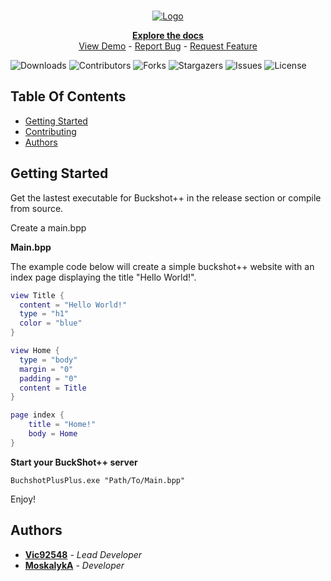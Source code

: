 <br/>
<p align="center">
  <a href="https://github.com/BuckshotPlusPlus/BuckshotPlusPlus">
    <img src="https://i.imgur.com/MvYk4FB.png" alt="Logo">
  </a>

  <p align="center">
    <a href="https://bpp.gitbook.io/buckshot++/"><strong>Explore the docs</strong></a>
    <br/>
    <a href="https://github.com/BuckshotPlusPlus/Official-Website">View Demo</a>
  -
    <a href="https://github.com/BuckshotPlusPlus/BuckshotPlusPlus/issues">Report Bug</a>
  -
    <a href="https://github.com/BuckshotPlusPlus/BuckshotPlusPlus/pulls">Request Feature</a>
  </p>
</p>

![Downloads](https://img.shields.io/github/downloads/BuckshotPlusPlus/BuckshotPlusPlus/total) ![Contributors](https://img.shields.io/github/contributors/BuckshotPlusPlus/BuckshotPlusPlus?color=dark-green) ![Forks](https://img.shields.io/github/forks/BuckshotPlusPlus/BuckshotPlusPlus?style=social) ![Stargazers](https://img.shields.io/github/stars/BuckshotPlusPlus/BuckshotPlusPlus?style=social) ![Issues](https://img.shields.io/github/issues/BuckshotPlusPlus/BuckshotPlusPlus) ![License](https://img.shields.io/github/license/BuckshotPlusPlus/BuckshotPlusPlus)

## Table Of Contents

- [Getting Started](#getting-started)
- [Contributing](CONTRIBUTING.md)
- [Authors](#authors)

## Getting Started

Get the lastest executable for Buckshot++ in the release section or compile from source.

Create a main.bpp

**Main.bpp**

The example code below will create a simple buckshot++ website with an index page displaying the title "Hello World!".

```lua
view Title {
  content = "Hello World!"
  type = "h1"
  color = "blue"
}

view Home {
  type = "body"
  margin = "0"
  padding = "0"
  content = Title
}

page index {
	title = "Home!"
	body = Home
}
```

**Start your BuckShot++ server**

```shell
BuchshotPlusPlus.exe "Path/To/Main.bpp"
```

Enjoy!

## Authors

- **[Vic92548](https://github.com/Vic92548)** - _Lead Developer_
- **[MoskalykA](https://github.com/MoskalykA)** - _Developer_
